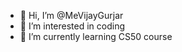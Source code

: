 - 👋 Hi, I’m @MeVijayGurjar
- 👀 I’m interested in coding
- 🌱 I’m currently learning CS50 course


<!---
MeVijayGurjar/MeVijayGurjar is a ✨ special ✨ repository because its `README.md` (this file) appears on your GitHub profile.
You can click the Preview link to take a look at your changes.
--->
